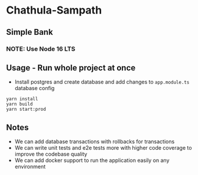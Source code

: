 # Chathula-Sampath

## Simple Bank

### NOTE: Use Node 16 LTS

## Usage - Run whole project at once

- Install postgres and create database and add changes to `app.module.ts` database config

```
yarn install
yarn build
yarn start:prod
```

## Notes

- We can add database transactions with rollbacks for transactions
- We can write unit tests and e2e tests more with higher code coverage to improve the codebase quality
- We can add docker support to run the application easily on any environment
